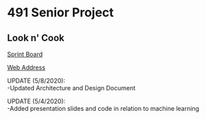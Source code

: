 # 491 Senior Project

## Look n' Cook

[Sprint Board](https://trello.com/b/d17OnAW4/491-sprint-board)

[Web Address](https://look-n-cook.firebaseapp.com/)

UPDATE (5/8/2020):\
-Updated Architecture and Design Document


UPDATE (5/4/2020):\
-Added presentation slides and code in relation to machine learning

